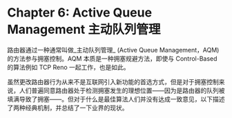 # Chapter 6: Active Queue Management 主动队列管理

路由器通过一种通常叫做_主动队列管理_ (Active Queue Management，AQM)的方法参与拥塞控制。AQM 本质是一种拥塞规避方法，即使与 Control-Based 的算法例如 TCP Reno 一起工作，也是如此。

虽然更改路由器行为从来不是互联网引入新功能的首选方式，但是对于拥塞控制来说，人们普遍同意路由器处于检测拥塞发生的理想位置——因为是路由器的队列被填满导致了拥塞——。但对于什么是最佳算法人们并没有达成一致意见，以下描述了两种经典机制，并总结了一下业界的现状。
